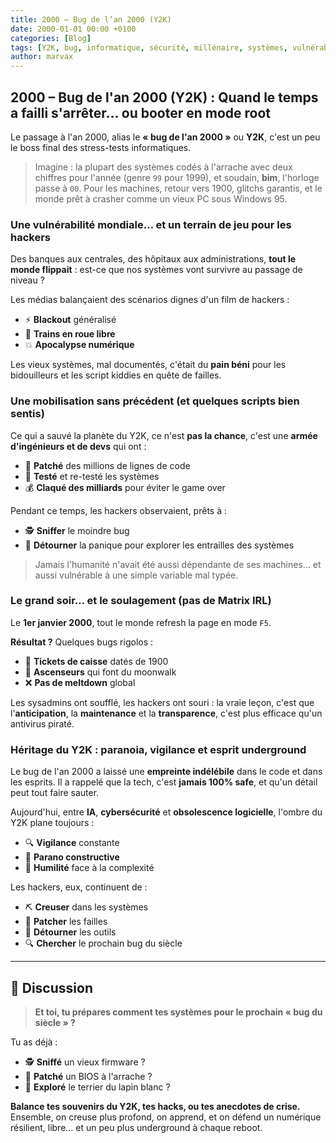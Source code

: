 ```yaml
---
title: 2000 – Bug de l’an 2000 (Y2K)
date: 2000-01-01 00:00 +0100
categories: [Blog]
tags: [Y2K, bug, informatique, sécurité, millénaire, systèmes, vulnérabilité, underground, hacktivisme]
author: marvax
---
```


## 2000 – Bug de l'an 2000 (Y2K) : Quand le temps a failli s'arrêter… ou booter en mode root

Le passage à l'an 2000, alias le **« bug de l'an 2000 »** ou **Y2K**, c'est un peu le boss final des stress-tests informatiques. 

> Imagine : la plupart des systèmes codés à l'arrache avec deux chiffres pour l'année (genre `99` pour 1999), et soudain, **bim**, l'horloge passe à `00`. Pour les machines, retour vers 1900, glitchs garantis, et le monde prêt à crasher comme un vieux PC sous Windows 95.

### Une vulnérabilité mondiale… et un terrain de jeu pour les hackers

Des banques aux centrales, des hôpitaux aux administrations, **tout le monde flippait** : est-ce que nos systèmes vont survivre au passage de niveau ? 

Les médias balançaient des scénarios dignes d'un film de hackers :
- ⚡ **Blackout** généralisé
- 🚂 **Trains en roue libre** 
- 💥 **Apocalypse numérique**

Les vieux systèmes, mal documentés, c'était du **pain béni** pour les bidouilleurs et les script kiddies en quête de failles.

### Une mobilisation sans précédent (et quelques scripts bien sentis)

Ce qui a sauvé la planète du Y2K, ce n'est **pas la chance**, c'est une **armée d'ingénieurs et de devs** qui ont :

- 🔧 **Patché** des millions de lignes de code
- 🧪 **Testé** et re-testé les systèmes
- 💰 **Claqué des milliards** pour éviter le game over

Pendant ce temps, les hackers observaient, prêts à :
- 🕵️ **Sniffer** le moindre bug
- 🎯 **Détourner** la panique pour explorer les entrailles des systèmes

> Jamais l'humanité n'avait été aussi dépendante de ses machines… et aussi vulnérable à une simple variable mal typée.

### Le grand soir… et le soulagement (pas de Matrix IRL)

Le **1er janvier 2000**, tout le monde refresh la page en mode `F5`. 

**Résultat ?** Quelques bugs rigolos :
- 🎫 **Tickets de caisse** datés de 1900
- 🕺 **Ascenseurs** qui font du moonwalk
- ❌ **Pas de meltdown** global

Les sysadmins ont soufflé, les hackers ont souri : la vraie leçon, c'est que l'**anticipation**, la **maintenance** et la **transparence**, c'est plus efficace qu'un antivirus piraté.

### Héritage du Y2K : paranoia, vigilance et esprit underground

Le bug de l'an 2000 a laissé une **empreinte indélébile** dans le code et dans les esprits. Il a rappelé que la tech, c'est **jamais 100% safe**, et qu'un détail peut tout faire sauter.

Aujourd'hui, entre **IA**, **cybersécurité** et **obsolescence logicielle**, l'ombre du Y2K plane toujours :
- 🔍 **Vigilance** constante
- 🧠 **Parano constructive** 
- 🙏 **Humilité** face à la complexité

Les hackers, eux, continuent de :
- ⛏️ **Creuser** dans les systèmes
- 🔧 **Patcher** les failles
- 🎯 **Détourner** les outils
- 🔍 **Chercher** le prochain bug du siècle

---

## 💬 Discussion

> **Et toi, tu prépares comment tes systèmes pour le prochain « bug du siècle » ?** 

Tu as déjà :
- 🕵️ **Sniffé** un vieux firmware ?
- 🔧 **Patché** un BIOS à l'arrache ?
- 🐰 **Exploré** le terrier du lapin blanc ?

**Balance tes souvenirs du Y2K, tes hacks, ou tes anecdotes de crise.** Ensemble, on creuse plus profond, on apprend, et on défend un numérique résilient, libre… et un peu plus underground à chaque reboot.
